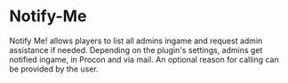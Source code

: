 Notify-Me
=========

Notify Me! allows players to list all admins ingame and request admin assistance if needed. Depending on the plugin's settings, admins get notified ingame, in Procon and via mail. An optional reason for calling can be provided by the user.
